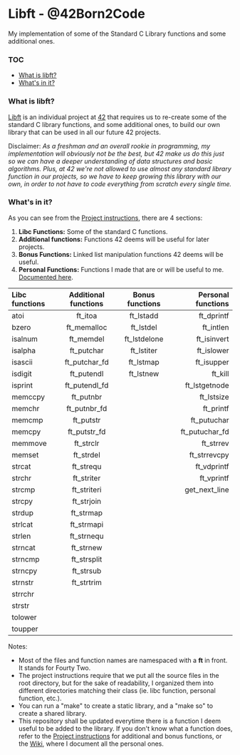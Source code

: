 # Libft - @42Born2Code
My implementation of some of the Standard C Library functions and some additional ones.

### TOC
* [What is libft?](#what-is-libft)
* [What's in it?](#whats-in-it)

### What is libft?
[Libft][1] is an individual project at [42][2] that requires us to re-create some of the standard C library functions, and some additional ones, to build our own library that can be used in all our future 42 projects.

Disclaimer: *As a freshman and an overall rookie in programming, my implementation will obviously not be the best, but 42 make us do this just so we can have a deeper understanding of data structures and basic algorithms. Plus, at 42 we're not allowed to use almost any standard library function in our projects, so we have to keep growing this library with our own, in order to not have to code everything from scratch every single time.*

### What's in it?

As you can see from the [Project instructions][1], there are 4 sections:

1.  **Libc Functions:** Some of the standard C functions.
2.  **Additional functions:** Functions 42 deems will be useful for later projects.
3.  **Bonus Functions:** Linked list manipulation functions 42 deems will be useful.
4.  **Personal Functions:** Functions I made that are or will be useful to me. [Documented here][3].

Libc functions | Additional functions | Bonus functions | Personal functions
:----------- | :-----------: | :-----------: | -----------:
atoi		 |	ft_itoa		 |	ft_lstadd	 |	ft_dprintf
bzero		 |	ft_memalloc	 |	ft_lstdel	 |	ft_intlen
isalnum		 |	ft_memdel	 |	ft_lstdelone |	ft_isinvert
isalpha		 |	ft_putchar	 |	ft_lstiter	 |	ft_islower
isascii		 |	ft_putchar_fd|	ft_lstmap	 |	ft_isupper
isdigit		 |	ft_putendl	 |	ft_lstnew	 |	ft_kill
isprint		 |	ft_putendl_fd|	|	ft_lstgetnode
memccpy		 |	ft_putnbr	 |	|	ft_lstsize
memchr		 |	ft_putnbr_fd |	|	ft_printf
memcmp		 |	ft_putstr	 |	|	ft_putuchar
memcpy		 |	ft_putstr_fd |	|	ft_putuchar_fd
memmove		 |	ft_strclr	 |	|	ft_strrev
memset		 |	ft_strdel	 |	|	ft_strrevcpy
strcat		 |	ft_strequ	 |	|	ft_vdprintf
strchr		 |	ft_striter	 |	|	ft_vprintf
strcmp		 |	ft_striteri	 |	|	get_next_line
strcpy		 |	ft_strjoin	 |	|
strdup		 |	ft_strmap	 |	|
strlcat		 |	ft_strmapi	 |	|
strlen		 |	ft_strnequ	 |	|
strncat		 |	ft_strnew	 |	|
strncmp		 |	ft_strsplit	 |	|
strncpy		 |	ft_strsub	 |	|
strnstr		 |	ft_strtrim	 |	|
strrchr		 |	|	|
strstr		 |	|	|
tolower		 |	|	|
toupper		 |	|	|


Notes:

- Most of the files and function names are namespaced with a **ft** in front. It stands for Fourty Two.
- The project instructions require that we put all the source files in the root directory, but for the sake of readability, I organized them into different directories matching their class (ie. libc function, personal function, etc.).
- You can run a "make" to create a static library, and a "make so" to create a shared library.
- This repository shall be updated everytime there is a function I deem useful to be added to the library. If you don't know what a function does, refer to the [Project instructions][1] for additional and bonus functions, or the [Wiki][3], where I document all the personal ones.

[1]: https://github.com/jon-nimrod/42-libft/blob/master/projects_instructions/libft.en.pdf "Libft PDF"
[2]: http://42.us.org "42 Silicon Valley"
[3]: https://github.com/jon-nimrod/42-libft/wiki
